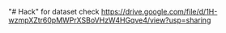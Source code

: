 "# Hack" 
for dataset check https://drive.google.com/file/d/1H-wzmpXZtr60pMWPrXSBoVHzW4HGqve4/view?usp=sharing
